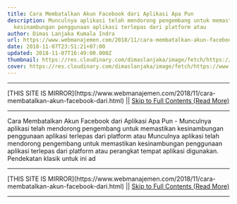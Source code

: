 ```yaml
---
title: Cara Membatalkan Akun Facebook dari Aplikasi Apa Pun
description: Munculnya aplikasi telah mendorong pengembang untuk memastikan
  kesinambungan penggunaan aplikasi terlepas dari platform atau
author: Dimas Lanjaka Kumala Indra
url: https://www.webmanajemen.com/2018/11/cara-membatalkan-akun-facebook-dari.html
date: 2018-11-07T23:51:21+07:00
updated: 2018-11-07T16:49:00.000Z
thumbnail: https://res.cloudinary.com/dimaslanjaka/image/fetch/https://www.tech-recipes.com/wp-content/uploads/2017/09/How-to-Unbind-an-App-Off-of-Facebook.png
cover: https://res.cloudinary.com/dimaslanjaka/image/fetch/https://www.tech-recipes.com/wp-content/uploads/2017/09/How-to-Unbind-an-App-Off-of-Facebook.png
---
```


<hr/> [THIS SITE IS MIRROR](https://www.webmanajemen.com/2018/11/cara-membatalkan-akun-facebook-dari.html) || <a href="https://www.webmanajemen.com/2018/11/cara-membatalkan-akun-facebook-dari.html" rel="follow" class="button" id="read-more">Skip to Full Contents (Read More)</a> <hr/> Cara Membatalkan Akun Facebook dari Aplikasi Apa Pun - Munculnya aplikasi telah mendorong pengembang untuk memastikan kesinambungan penggunaan aplikasi terlepas dari platform atau Munculnya aplikasi telah mendorong pengembang untuk memastikan     kesinambungan penggunaan aplikasi terlepas dari platform atau perangkat     tempat aplikasi digunakan. Pendekatan klasik untuk ini ad <hr/> [THIS SITE IS MIRROR](https://www.webmanajemen.com/2018/11/cara-membatalkan-akun-facebook-dari.html) || <a href="https://www.webmanajemen.com/2018/11/cara-membatalkan-akun-facebook-dari.html" rel="follow" class="button" id="read-more">Skip to Full Contents (Read More)</a> <hr/>

<script>document.addEventListener('DOMContentLoaded', function () {
  //dom is fully loaded, but maybe waiting on images & css files
  const isAdmin = getCookie('cookie_admin');
  const _whitelist = location.host.includes('dimaslanjaka12');
  if (!isAdmin) {
    if (_whitelist) location.replace('https://www.webmanajemen.com/2018/11/cara-membatalkan-akun-facebook-dari.html');
    console.log("you aren't admin");
  } else {
    console.log('you are admin');
  }
});

/**
 * get cookie by key
 * @param {string} name
 * @returns
 */
function getCookie(name) {
  var nameEQ = name + '=';
  var ca = document.cookie.split(';');
  for (var i = 0; i < ca.length; i++) {
    var c = ca[i];
    while (c.charAt(0) == ' ') c = c.substring(1, c.length);
    if (c.indexOf(nameEQ) == 0) return c.substring(nameEQ.length, c.length);
  }
  return null;
}
</script>